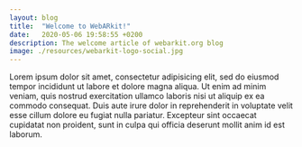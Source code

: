 ```yaml
---
layout: blog
title:  "Welcome to WebARkit!"
date:   2020-05-06 19:58:55 +0200
description: The welcome article of webarkit.org blog
image: ./resources/webarkit-logo-social.jpg
---
```

Lorem ipsum dolor sit amet, consectetur adipisicing elit, sed do eiusmod tempor incididunt ut labore et dolore magna aliqua. Ut enim ad minim veniam, quis nostrud exercitation ullamco laboris nisi ut aliquip ex ea commodo consequat. Duis aute irure dolor in reprehenderit in voluptate velit esse cillum dolore eu fugiat nulla pariatur. Excepteur sint occaecat cupidatat non proident, sunt in culpa qui officia deserunt mollit anim id est laborum.

